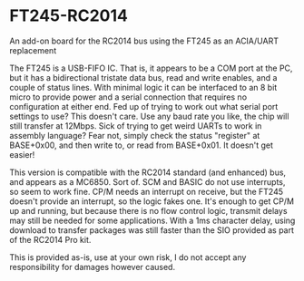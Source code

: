 # FT245-RC2014
An add-on board for the RC2014 bus using the FT245 as an ACIA/UART replacement

The FT245 is a USB-FIFO IC. That is, it appears to be a COM port at the PC, but it has a bidirectional tristate data bus, read and write enables, and a couple of status lines. With minimal logic it can be interfaced to an 8 bit micro to provide power and a serial connection that requires no configuration at either end. Fed up of trying to work out what serial port settings to use? This doesn't care. Use any baud rate you like, the chip will still transfer at 12Mbps. Sick of trying to get weird UARTs to work in assembly language? Fear not, simply check the status "register" at BASE+0x00, and then write to, or read from BASE+0x01. It doesn't get easier!

This version is compatible with the RC2014 standard (and enhanced) bus, and appears as a MC6850. Sort of. SCM and BASIC do not use interrupts, so seem to work fine. CP/M needs an interrupt on receive, but the FT245 doesn't provide an interrupt, so the logic fakes one. It's enough to get CP/M up and running, but because there is no flow control logic, transmit delays may still be needed for some applications. With a 1ms character delay, using download to transfer packages was still faster than the SIO provided as part of the RC2014 Pro kit.

This is provided as-is, use at your own risk, I do not accept any responsibility for damages however caused.

